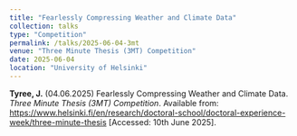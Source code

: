```yaml
---
title: "Fearlessly Compressing Weather and Climate Data"
collection: talks
type: "Competition"
permalink: /talks/2025-06-04-3mt
venue: "Three Minute Thesis (3MT) Competition"
date: 2025-06-04
location: "University of Helsinki"
---
```


**Tyree, J.** (04.06.2025) Fearlessly Compressing Weather and Climate Data. *Three Minute Thesis (3MT) Competition*. Available from: <https://www.helsinki.fi/en/research/doctoral-school/doctoral-experience-week/three-minute-thesis> [Accessed: 10th June 2025].
